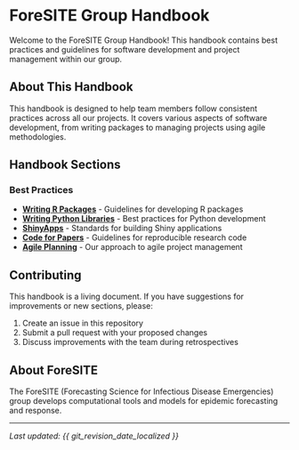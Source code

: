 # ForeSITE Group Handbook

Welcome to the ForeSITE Group Handbook! This handbook contains best practices and guidelines for software development and project management within our group.

## About This Handbook

This handbook is designed to help team members follow consistent practices across all our projects. It covers various aspects of software development, from writing packages to managing projects using agile methodologies.

## Handbook Sections

### Best Practices

- **[Writing R Packages](r-packages.md)** - Guidelines for developing R packages
- **[Writing Python Libraries](python-libraries.md)** - Best practices for Python development
- **[ShinyApps](shiny-apps.md)** - Standards for building Shiny applications
- **[Code for Papers](code-for-papers.md)** - Guidelines for reproducible research code
- **[Agile Planning](agile-planning.md)** - Our approach to agile project management

## Contributing

This handbook is a living document. If you have suggestions for improvements or new sections, please:

1. Create an issue in this repository
2. Submit a pull request with your proposed changes
3. Discuss improvements with the team during retrospectives

## About ForeSITE

The ForeSITE (Forecasting Science for Infectious Disease Emergencies) group develops computational tools and models for epidemic forecasting and response.

---

*Last updated: {{ git_revision_date_localized }}*